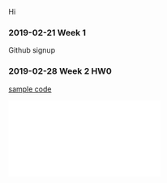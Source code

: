 Hi



### 2019-02-21 Week 1
Github signup

### 2019-02-28 Week 2  HW0
[sample code](https://github.com/MiccWan/Political-News-Analysis/blob/master/final_demo/final_report.ipynb/)

![Diagram](file:///C:/Users/Stego/Downloads/Untitled%20Diagram.html)
